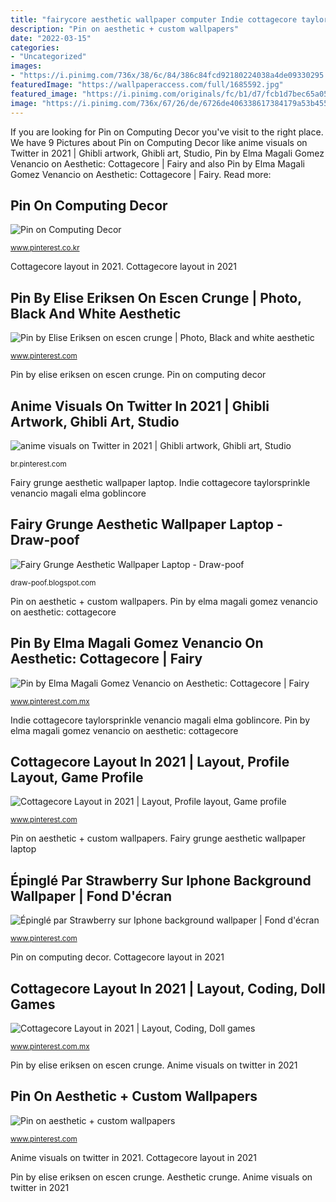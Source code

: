 ```yaml
---
title: "fairycore aesthetic wallpaper computer Indie cottagecore taylorsprinkle venancio magali elma goblincore"
description: "Pin on aesthetic + custom wallpapers"
date: "2022-03-15"
categories:
- "Uncategorized"
images:
- "https://i.pinimg.com/736x/38/6c/84/386c84fcd92180224038a4de09330295.jpg"
featuredImage: "https://wallpaperaccess.com/full/1685592.jpg"
featured_image: "https://i.pinimg.com/originals/fc/b1/d7/fcb1d7bec65a0553705096fa6d108cb7.jpg"
image: "https://i.pinimg.com/736x/67/26/de/6726de406338617384179a53b4558579.jpg"
---
```


If you are looking for Pin on Computing Decor you've visit to the right place. We have 9 Pictures about Pin on Computing Decor like anime visuals on Twitter in 2021 | Ghibli artwork, Ghibli art, Studio, Pin by Elma Magali Gomez Venancio on Aesthetic: Cottagecore | Fairy and also Pin by Elma Magali Gomez Venancio on Aesthetic: Cottagecore | Fairy. Read more:

## Pin On Computing Decor

![Pin on Computing Decor](https://i.pinimg.com/originals/36/1d/15/361d15c4a32d3ce675e6c41b3afe8b12.jpg "Anime visuals on twitter in 2021")

<small>www.pinterest.co.kr</small>

Cottagecore layout in 2021. Cottagecore layout in 2021

## Pin By Elise Eriksen On Escen Crunge | Photo, Black And White Aesthetic

![Pin by Elise Eriksen on escen crunge | Photo, Black and white aesthetic](https://i.pinimg.com/originals/b2/c3/29/b2c329b0a63342a01b3fbbabb1e9b452.jpg "Pin by elise eriksen on escen crunge")

<small>www.pinterest.com</small>

Pin by elise eriksen on escen crunge. Pin on computing decor

## Anime Visuals On Twitter In 2021 | Ghibli Artwork, Ghibli Art, Studio

![anime visuals on Twitter in 2021 | Ghibli artwork, Ghibli art, Studio](https://i.pinimg.com/originals/fc/b1/d7/fcb1d7bec65a0553705096fa6d108cb7.jpg "Cottagecore layout in 2021")

<small>br.pinterest.com</small>

Fairy grunge aesthetic wallpaper laptop. Indie cottagecore taylorsprinkle venancio magali elma goblincore

## Fairy Grunge Aesthetic Wallpaper Laptop - Draw-poof

![Fairy Grunge Aesthetic Wallpaper Laptop - Draw-poof](https://wallpaperaccess.com/full/1685592.jpg "Organizer desktop background wallpapers organization computer backgrounds organize organisation blank sixteenths five floral monday cute fondos para pc grey écran")

<small>draw-poof.blogspot.com</small>

Pin on aesthetic + custom wallpapers. Pin by elma magali gomez venancio on aesthetic: cottagecore

## Pin By Elma Magali Gomez Venancio On Aesthetic: Cottagecore | Fairy

![Pin by Elma Magali Gomez Venancio on Aesthetic: Cottagecore | Fairy](https://i.pinimg.com/736x/38/6c/84/386c84fcd92180224038a4de09330295.jpg "Organizer desktop background wallpapers organization computer backgrounds organize organisation blank sixteenths five floral monday cute fondos para pc grey écran")

<small>www.pinterest.com.mx</small>

Indie cottagecore taylorsprinkle venancio magali elma goblincore. Pin by elma magali gomez venancio on aesthetic: cottagecore

## Cottagecore Layout In 2021 | Layout, Profile Layout, Game Profile

![Cottagecore Layout in 2021 | Layout, Profile layout, Game profile](https://i.pinimg.com/originals/67/26/de/6726de406338617384179a53b4558579.gif "Everskies cottagecore fairycore")

<small>www.pinterest.com</small>

Pin on aesthetic + custom wallpapers. Fairy grunge aesthetic wallpaper laptop

## Épinglé Par Strawberry Sur Iphone Background Wallpaper | Fond D&#039;écran

![Épinglé par Strawberry sur Iphone background wallpaper | Fond d&#039;écran](https://i.pinimg.com/originals/3f/17/cf/3f17cfc8d1d70a842643150645f1c277.png "Fairy grunge aesthetic wallpaper laptop")

<small>www.pinterest.com</small>

Pin on computing decor. Cottagecore layout in 2021

## Cottagecore Layout In 2021 | Layout, Coding, Doll Games

![Cottagecore Layout in 2021 | Layout, Coding, Doll games](https://i.pinimg.com/736x/67/26/de/6726de406338617384179a53b4558579.jpg "Pin on aesthetic + custom wallpapers")

<small>www.pinterest.com.mx</small>

Pin by elise eriksen on escen crunge. Anime visuals on twitter in 2021

## Pin On Aesthetic + Custom Wallpapers

![Pin on aesthetic + custom wallpapers](https://i.pinimg.com/236x/48/69/89/4869895207721c38417a836cabfd0e1e.jpg?nii=t "Aesthetic crunge")

<small>www.pinterest.com</small>

Anime visuals on twitter in 2021. Cottagecore layout in 2021

Pin by elise eriksen on escen crunge. Aesthetic crunge. Anime visuals on twitter in 2021
